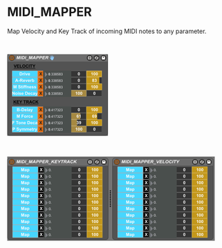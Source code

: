 # MIDI_MAPPER


Map Velocity and Key Track of incoming MIDI notes to any parameter.



<br/>

![](https://github.com/tfari/M4L-Projects/blob/main/MIDI_MAPPER/midi_mapper_interface.png)
<br/>

<br/>

![](https://github.com/tfari/M4L-Projects/blob/main/MIDI_MAPPER/midi_mapper_interface2.png)
<br/>
